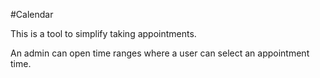 #Calendar

This is a tool to simplify taking appointments.

An admin can open time ranges where a user can select an appointment time.
